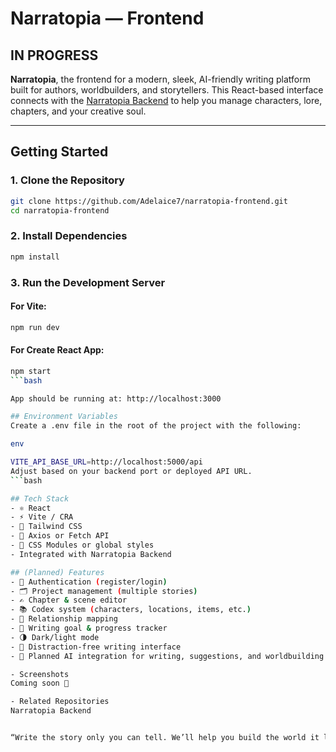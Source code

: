 # Narratopia — Frontend

## IN PROGRESS

**Narratopia**, the frontend for a modern, sleek, AI-friendly writing platform built for authors, worldbuilders, and storytellers.
This React-based interface connects with the [Narratopia Backend](https://github.com/Adelaice7/narratopia-backend) to help you manage characters, lore, chapters, and your creative soul.

---

## Getting Started

### 1. Clone the Repository

```bash
git clone https://github.com/Adelaice7/narratopia-frontend.git
cd narratopia-frontend
```

### 2. Install Dependencies

```bash
npm install
```

###  3. Run the Development Server

#### For Vite:

```bash
npm run dev
```

#### For Create React App:

```bash
npm start
```bash

App should be running at: http://localhost:3000

## Environment Variables
Create a .env file in the root of the project with the following:

env

VITE_API_BASE_URL=http://localhost:5000/api
Adjust based on your backend port or deployed API URL.
```bash

## Tech Stack
- ⚛️ React
- ⚡ Vite / CRA
- 🎨 Tailwind CSS
- 📡 Axios or Fetch API
- 💅 CSS Modules or global styles
- Integrated with Narratopia Backend

## (Planned) Features
- 🔐 Authentication (register/login)
- 🗂️ Project management (multiple stories)
- ✍️ Chapter & scene editor
- 📚 Codex system (characters, locations, items, etc.)
- 🧠 Relationship mapping
- 🏁 Writing goal & progress tracker
- 🌗 Dark/light mode
- 🎯 Distraction-free writing interface
- 🧠 Planned AI integration for writing, suggestions, and worldbuilding

- Screenshots
Coming soon 👀

- Related Repositories
Narratopia Backend


“Write the story only you can tell. We’ll help you build the world it lives in.” — Narratopia